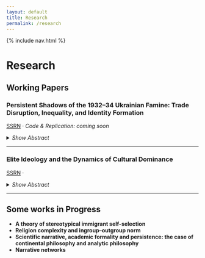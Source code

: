 ```yaml
---
layout: default
title: Research
permalink: /research
---
```


{% include nav.html %}

# Research

## Working Papers

### **Persistent Shadows of the 1932–34 Ukrainian Famine: Trade Disruption, Inequality, and Identity Formation**
[SSRN](https://papers.ssrn.com/sol3/papers.cfm?abstract_id=5387015) ·
_Code & Replication: coming soon_

<details>
  <summary><em>Show Abstract</em></summary>
  <p>
  I study the persistent effects of the 1932–34 famine in Ukraine. Exploiting exogenous weather shocks and selecting the strongest predictor of famine intensity, I show that: (i) regions with greater famine exposure are less integrated into international trade and exhibit higher within-region inequality, with effects on trade more pronounced for exports than imports; (ii) famine exposure significantly reduces import activity with Russia, though the decline is compensated by increased imports from China, the United States, and the European Union; (iii) famine exposure is associated with a more salient Ukrainian identity, often incompatible with alternative identities such as Russian, Eastern Slavic, or religious affiliations—helping explain the rupture in import ties; (iv) individuals in more severely affected regions remain trapped in poorer economic conditions and are less likely to be politically active, contributing to export underperformance due to reduced economic competitiveness; (v) empirical evidence on intergenerational transmission confirms theoretical predictions, underscoring the role of the political environment in shaping cultural value persistence; and (vi) education programs are likely among the key mechanisms through which these long-term effects are sustained. The results are robust to classical IV diagnostics, placebo tests, migration correction, and falsification tests using randomly generated outcome variables with identical spatial distribution.
  </p>
</details>

---

### **Elite Ideology and the Dynamics of Cultural Dominance**
[SSRN](https://papers.ssrn.com/sol3/papers.cfm?abstract_id=5278149) ·

<details>
  <summary><em>Show Abstract</em></summary>
  <p>
  I develop a dynamic model to study the interaction between intergenerational cultural value transmission and the elite's choice of regime ideology. The model allows regimes to be stationary, time-varying, and ultimately endogenously chosen by elites. I first show that, under any regime choice, the initial distribution of cultural values will almost surely lead to the extinction of one value. I then analyze a two-period regime sequence, demonstrating that the duration of the initial regime is critical in preventing ideological backlash when institutions change. I characterize the minimum duration required for early-period policymakers to ensure that their preferred cultural value dominates in the long run, regardless of future regime shifts. Finally, I endogenize regime choice by modeling elite preferences, showing how the initial cultural allocation determines whether long-term policy stabilizes or cycles, causing fluctuations in the dominant cultural value.
  </p>
</details>

---

## Some works in Progress
- **A theory of stereotypical immigrant self-selection**
- **Religion complexity and ingroup–outgroup norm**
- **Scientific narrative, academic formality and persistence: the case of continental philosophy and analytic philosophy**
- **Narrative networks**

